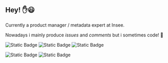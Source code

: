 ## Hey! ✋😃

Currently a product manager / metadata expert at Insee.

Nowadays i mainly produce _issues_ and _comments_ but i sometimes code! 🙂

![Static Badge](https://img.shields.io/badge/python-lover-white?style=for-the-badge&logo=python)
![Static Badge](https://img.shields.io/badge/r-practioner-white?style=for-the-badge&logo=r)
![Static Badge](https://img.shields.io/badge/typescript-amateur-white?style=for-the-badge&logo=typescript)

![Static Badge](https://img.shields.io/badge/rust-beginner-white?style=for-the-badge&logo=rust)
![Static Badge](https://img.shields.io/badge/go-beginner-white?style=for-the-badge&logo=go)

